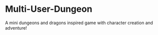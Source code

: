 # Multi-User-Dungeon
A mini dungeons and dragons inspired game with character creation and adventure!

